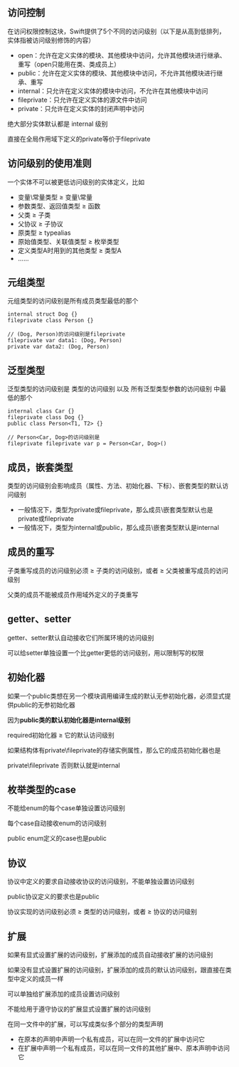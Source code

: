 ## 访问控制

在访问权限控制这块，Swift提供了5个不同的访问级别（以下是从高到低排列， 实体指被访问级别修饰的内容） 

- open：允许在定义实体的模块、其他模块中访问，允许其他模块进行继承、重写（open只能用在类、类成员上） 
- public：允许在定义实体的模块、其他模块中访问，不允许其他模块进行继承、重写 
- internal：只允许在定义实体的模块中访问，不允许在其他模块中访问 
- fileprivate：只允许在定义实体的源文件中访问 
- private：只允许在定义实体的封闭声明中访问

绝大部分实体默认都是 internal 级别

直接在全局作用域下定义的private等价于fileprivate

## 访问级别的使用准则

一个实体不可以被更低访问级别的实体定义，比如 

- 变量\常量类型 ≥ 变量\常量 
- 参数类型、返回值类型 ≥ 函数 
- 父类 ≥ 子类 
- 父协议 ≥ 子协议 
- 原类型 ≥ typealias 
- 原始值类型、关联值类型 ≥ 枚举类型 
- 定义类型A时用到的其他类型 ≥ 类型A 
- ......

## 元组类型

元组类型的访问级别是所有成员类型最低的那个

```
internal struct Dog {} 
fileprivate class Person {}

// (Dog, Person)的访问级别是fileprivate 
fileprivate var data1: (Dog, Person) 
private var data2: (Dog, Person)
```

## 泛型类型

泛型类型的访问级别是 类型的访问级别 以及 所有泛型类型参数的访问级别 中最低的那个

```
internal class Car {} 
fileprivate class Dog {} 
public class Person<T1, T2> {}

// Person<Car, Dog>的访问级别是
fileprivate fileprivate var p = Person<Car, Dog>()
```

## 成员，嵌套类型

类型的访问级别会影响成员（属性、方法、初始化器、下标）、嵌套类型的默认访问级别

- 一般情况下，类型为private或fileprivate，那么成员\嵌套类型默认也是private或fileprivate 
- 一般情况下，类型为internal或public，那么成员\嵌套类型默认是internal

## 成员的重写

子类重写成员的访问级别必须 ≥ 子类的访问级别，或者 ≥ 父类被重写成员的访问级别

父类的成员不能被成员作用域外定义的子类重写

## getter、setter

getter、setter默认自动接收它们所属环境的访问级别 

可以给setter单独设置一个比getter更低的访问级别，用以限制写的权限

## 初始化器

如果一个public类想在另一个模块调用编译生成的默认无参初始化器，必须显式提供public的无参初始化器 

因为**public类的默认初始化器是internal级别**

required初始化器 ≥ 它的默认访问级别

如果结构体有private\fileprivate的存储实例属性，那么它的成员初始化器也是

private\fileprivate 否则默认就是internal

## 枚举类型的case

不能给enum的每个case单独设置访问级别

每个case自动接收enum的访问级别

public enum定义的case也是public

## 协议

协议中定义的要求自动接收协议的访问级别，不能单独设置访问级别 

public协议定义的要求也是public

协议实现的访问级别必须 ≥ 类型的访问级别，或者 ≥ 协议的访问级别

## 扩展

如果有显式设置扩展的访问级别，扩展添加的成员自动接收扩展的访问级别

如果没有显式设置扩展的访问级别，扩展添加的成员的默认访问级别，跟直接在类型中定义的成员一样

可以单独给扩展添加的成员设置访问级别

不能给用于遵守协议的扩展显式设置扩展的访问级别

在同一文件中的扩展，可以写成类似多个部分的类型声明 

- 在原本的声明中声明一个私有成员，可以在同一文件的扩展中访问它 
- 在扩展中声明一个私有成员，可以在同一文件的其他扩展中、原本声明中访问它
